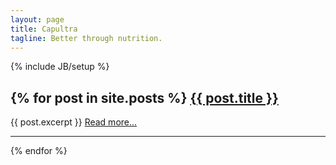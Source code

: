```yaml
---
layout: page
title: Capultra
tagline: Better through nutrition.
---
```

{% include JB/setup %}

{% for post in site.posts %}
<a href="{{ post.url }}">{{ post.title }}</a>
---------------------------------------------
{{ post.excerpt }} 
<a href="{{ post.url }}">Read more...</a>

---
{% endfor %}

